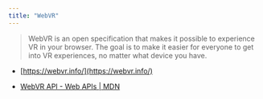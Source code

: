 ```yaml
---
title: "WebVR"
---
```


> WebVR is an open specification that makes it possible to experience VR in your browser. The goal is to make it easier for everyone to get into VR experiences, no matter what device you have.
- [https://webvr.info/](https://webvr.info/)

- [WebVR API - Web APIs | MDN](https://developer.mozilla.org/en-US/docs/Web/API/WebVR_API)